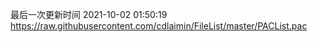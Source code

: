 最后一次更新时间 2021-10-02 01:50:19
https://raw.githubusercontent.com/cdlaimin/FileList/master/PACList.pac

